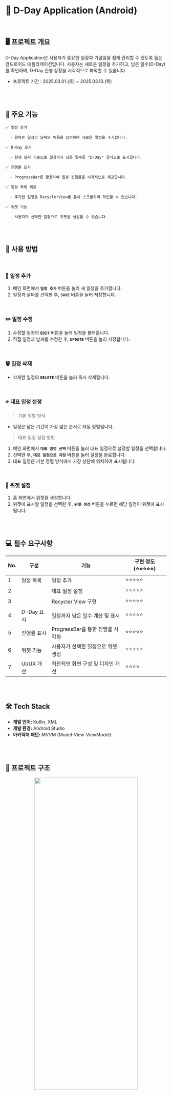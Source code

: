 # 📱 D-Day Application (Android)

<br>

## 🖥️ 프로젝트 개요

D-Day Application은 사용자가 중요한 일정과 기념일을 쉽게 관리할 수 있도록 돕는 안드로이드 애플리케이션입니다.
사용자는 새로운 일정을 추가하고, 남은 일수(D-Day)를 확인하며, D-Day 진행 상황을 시각적으로 파악할 수 있습니다.

- 프로젝트 기간 : 2025.03.01.(토)  ~ 2025.03.13.(목)


<br><br>


## 📝 주요 기능

    ✅ 일정 추가

      - 원하는 일정의 날짜와 이름을 입력하여 새로운 일정을 추가합니다.

    ✅ D-Day 표시

      - 현재 날짜 기준으로 일정까지 남은 일수를 "D-Day" 형식으로 표시합니다.
        
    ✅ 진행률 표시

      - ProgressBar를 활용하여 일정 진행률을 시각적으로 제공합니다.

    ✅ 일정 목록 제공

      - 추가된 일정을 RecyclerView를 통해 스크롤하며 확인할 수 있습니다.

    ✅ 위젯 기능

      - 사용자가 선택한 일정으로 위젯을 생성할 수 있습니다.

<br><br>


## 🚀 사용 방법  

<br>

### 📌 일정 추가  
1. 메인 화면에서 **`일정 추가`** 버튼을 눌러 새 일정을 추가합니다.  
2. 일정과 날짜를 선택한 후, **`SAVE`** 버튼을 눌러 저장합니다.  

<br>

### ✏️ 일정 수정  
1. 수정할 일정의 **`EDIT`** 버튼을 눌러 일정을 불러옵니다.  
2. 직접 일정과 날짜를 수정한 후, **`UPDATE`** 버튼을 눌러 저장합니다.  

<br>

### 🗑️ 일정 삭제  
- 삭제할 일정의 **`DELETE`** 버튼을 눌러 즉시 삭제합니다.  

<br>

### ⭐ 대표 일정 설정  

  > 기본 정렬 방식
  - 일정은 남은 기간이 가장 짧은 순서로 자동 정렬됩니다.  

  > 대표 일정 설정 방법
  1. 메인 화면에서 **`대표 일정 선택`** 버튼을 눌러 대표 일정으로 설정할 일정을 선택합니다.  
  2. 선택한 후, **`대표 일정으로 저장`** 버튼을 눌러 설정을 완료합니다.  
  3. 대표 일정은 기본 정렬 방식에서 가장 상단에 위치하여 표시됩니다.  

<br>

### 📲 위젯 설정  
1. 홈 화면에서 위젯을 생성합니다.  
2. 위젯에 표시할 일정을 선택한 후, **`위젯 생성`** 버튼을 누르면 해당 일정이 위젯에 표시됩니다.  



<br><br>


## 💻 필수 요구사항

| No.  | 구분               | 기능                                 | 구현 정도(⭐⭐⭐⭐⭐)                                            |
| ---- | ------------------ | ------------------------------------ | ----------------------------------------------------------- |
| 1 | 일정 목록 | 일정 추가 | ⭐⭐⭐⭐⭐ |
| 2 | | 대표 일정 설정 | ⭐⭐⭐⭐⭐ |
| 3 | | Recycler View 구현 | ⭐⭐⭐⭐⭐ |
| 4	| D-Day 표시 |	일정까지 남은 일수 계산 및 표시 |	⭐⭐⭐⭐⭐ |
| 5	| 진행률 표시 |	ProgressBar를 통한 진행률 시각화 | ⭐⭐⭐⭐⭐ |
| 6	| 위젯 기능 |	사용자가 선택한 일정으로 위젯 생성 | ⭐⭐⭐⭐⭐ |
| 7	| UI/UX 개선 |	직관적인 화면 구성 및 디자인 개선 |	⭐⭐⭐⭐ |


<br><br>


## 🛠 Tech Stack

- **개발 언어:** Kotlin, XML
- **개발 환경:** Android Studio
- **아키텍처 패턴:** MVVM (Model-View-ViewModel)

<br><br>



## 📂 프로젝트 구조

<p align="center">
  <img src="https://github.com/user-attachments/assets/3b0c198a-fb07-4cf1-94af-d4faa40368c8" width="80%" height="50%" alt=" ">
</p>




<br><br>

## 🎥 실행 영상  

 **이미지 클릭 시 실행 영상으로 이동**  

<p align="center">
  <a href="https://youtube.com/shorts/Yisq9c2B4DM?feature=share">
    <img src="https://github.com/user-attachments/assets/360b56a2-fc59-4893-a410-bcbffdb0f39f" width="50%" height="40%" alt="실행 영상 보기">
  </a>
</p>

<br>

### 📲 갤럭시 S20 실행 화면  

<table>
  <tr>
    <th>아이콘 & 메인화면</th>
    <th>일정 목록 & 수정</th>
    <th>일정 삭제 & 대표 일정 설정</th>
  </tr>
  <tr>
    <td valign="top">
      <br>▶️ 디데이앱 아이콘<br><br>
      <img src="https://github.com/user-attachments/assets/de694bfe-e5bc-4767-839e-0c27e0cae9b7" width="200">
    </td>
    <td valign="top">
      <br>▶️ 일정 목록<br><br>
      <img src="https://github.com/user-attachments/assets/92346d0f-8599-4246-b22a-ccd9637ae48d" width="200">
    </td>
    <td valign="top">
      <br>▶️ 일정 삭제<br><br>
      <img src="https://github.com/user-attachments/assets/206c3ade-9e4f-49c0-822b-e43fc6fabb2f" width="200">
    </td>
  </tr>
  <tr>
    <td valign="top">
      <br>▶️ 메인 화면<br><br>
      <img src="https://github.com/user-attachments/assets/4ad41dbe-b36e-4fdf-bfd9-2003acfeb91a" width="200">
    </td>
    <td valign="top">
      <br>▶️ 일정 수정<br><br>
      <img src="https://github.com/user-attachments/assets/2dcbd218-7292-4dcc-8c92-ee86e2a5c81f" width="200">
    </td>
    <td valign="top">
      <br>▶️ 대표 일정 설정<br><br>
      <img src="https://github.com/user-attachments/assets/83cdb2d5-7aa3-4d44-a173-1189840a60b0" width="200">
    </td>
  </tr>
</table>

<br>

<table>
  <tr>
    <th>대표 일정 & 위젯 설정</th>
    <th>위젯 선택 & 화면 표시</th>
    <th>위젯 추가 & 크기 조절</th>
  </tr>
  <tr>
    <td valign="top">
      <br>▶️ 대표 일정 상단 위치<br><br>
      <img src="https://github.com/user-attachments/assets/3ad928d9-949e-4a15-aa05-4b4962bbad4d" width="200">
    </td>
    <td valign="top">
      <br>▶️ 위젯에 표시될 일정 선택<br><br>
      <img src="https://github.com/user-attachments/assets/76c3e94a-5c40-401d-bc0c-d2206477584a" width="200">
    </td>
    <td valign="top">
      <br>▶️ 위젯 여러 개 생성 가능<br><br>
      <img src="https://github.com/user-attachments/assets/0a91e951-b334-46fd-8968-c5dc0914a2ea" width="200">
    </td>
  </tr>
  <tr>
    <td valign="top">
      <br>▶️ 위젯 설정 가능<br><br>
      <img src="https://github.com/user-attachments/assets/d9fa8df0-30c7-47f5-a264-b594fea26df1" width="200">
    </td>
    <td valign="top">
      <br>▶️ 위젯 화면<br><br>
      <img src="https://github.com/user-attachments/assets/4642f095-3468-4a04-849c-930ff877f394" width="200">
    </td>
    <td valign="top">
      <br>▶️ 위젯 가로 사이즈 조절<br><br>
      <img src="https://github.com/user-attachments/assets/4ceb645e-1674-4457-ab88-ecb99af740b8" width="200">
    </td>
  </tr>
</table>


📌 **[앱 아이콘 이미지 출처](https://m.blog.naver.com/jobobo12/223115307453)**




<br><br>

## 📅개발일지

| No.  | Date     | Function   | ToDo                                                         | Done                                                         |
| ---- | -------- | ------ | ------------------------------------------------------------ | ------------------------------------------------------------ |
| 1 | 2025.02.28 | 일정 추가 | 일정 추가 버튼 생성 | 일정명, 날짜 선택 후 일정 생성 |
| 2 | | 일정 목록 | 기존 ListView를 RecylerView로 변경 | RecylerView 적용 |
| 3 | | 일정 표시 | 일정 진행률 직관적인 디자인으로 수정 | 일정까지 남은 기간을 percent로 계산해서 progressbar로 나타냄 |
| 4 | 2025.03.02 | 일정 삭제 | 일정 삭제 버튼 생성 | 삭제 기능 생성 |
| 5 | | 일정 표시 | progressbar 위에 아이콘 추가 | progressbar 진행률 표시에 따라 아이콘이 함께 위치하도록 |
| 6 | 2025.03.03 | 위젯 | 위젯 생성 | 어플 내 일정 표시 화면 그대로 위젯으로 생성 |
| 7 | 2025.03.04 | 일정 목록 | 디데이 숫자 내림차순 정렬 | 일정이 임박한 순서대로 일정이 자동 정렬 |
| 8 | 2025.03.06 | 대표 일정 | 대표 일정 선택 | 선택한 대표 일정이 목록 상단에 위치하도록 설정(boolean is_main 사용) |
| 9 | | | | DB에서 일정이 생성될 때 is_main이라는 boolean 값을 column으로 갖도록 schema 수정 |
| 10 | | | 대표 일정 위젯 화면 | 위젯을 생성하면 설정한 대표 일정이 나타나도록 설정 |
| 11 | 2025.03.08 | 위젯 | 위젯 화면에 아이콘 추가 | progressbar 끝 지점에 아이콘이 위치하도록 |
| 12 | 2025.03.09 | 테스트 | 실제 폰에서 APK로 설치하여 테스트(1차) | 테스트 후 개선점 발견 |
| 13 | 2025.03.10 | 일정 수정 | 일정 수정 버튼 생성 | 일정명, 날짜 수정 후 일정 저장 |
| 14 | | 일정 표시 | 일정명이 너무 길어지는 경우 처리 | 텍스트가 정해진 범위 이상으로 설정되면 나머지는 ... 으로 표시되도록 수정 |
| 15 | | | | ...으로 표시된 일정은 일정명을 누르면 전체 텍스트 확인 가능하도록 |
| 16 | 2025.03.12 | 위젯 | 일정 선택 목록 생성 | 위젯 생성할 때 보여질 일정 선택 목록을 spinner로 생성 |
| 17 |  |  | 위젯 생성 시 사용자가 일정 선택 | 위젯 생성할 때 사용자가 선택한 일정이 보여지도록 생성 |
| 18 | 2025.03.13 | 테스트 | 실제 폰에서 APK로 설치하여 테스트(2차) | 테스트 후 개선점 발견 |
| 19 | | 캐시 | 앱 재설치 시 캐시 삭제 | 재설치 시 기존 캐시가 남아있는 문제 해결 |



<br><br>



## 🔥이슈 관리

| No.   | Content                                                      | Solve    | follow-up                                                    |
| ---- | ------------------------------------------------------------ | -------- | ------------------------------------------------------------ |
| 1 | D-100 이하일 때만 progressbar가 채워짐 | | percent 계산 방식 개선 필요 (시작 날자를 사용자가 설정할 수 있도록) |
| 2 | 달리는 아이콘이 percent에 따라 색 안쪽/바깥쪽에 위치하는 문제 | ✅ | progressbar에서 채워진 부분 끝에 아이콘이 위치하도록 X_transition 계산 수정 |
| 3 | 대표 일정 설정 안됨 | ✅ | DatabaseHelper와 EventSelectionActivity에서 주고받는 변수 값 확인 후 코드 개선 |
| 4 | 대표 일정 위젯 설정 안됨 | ✅ | DatabaseHelper와 DDayWidgetProvider에서 주고받는 변수 값 확인 후 코드 개선 |
| 5 | 일정 목록에서 'D-숫자'가 깨짐 | ✅ | xml에서 width = 'wrap_content'로 값 변경 |
| 6 | 일정명이 길어지는 경우 일정 표시 CardView 사이즈가 너무 커짐 | ✅ | android:maxLines='1' / android:ellipsize='end'로 일정이 길어지면 ... 으로 나오도록 개선 |
| 7 | 위젯 화면에서 '날짜' 깨짐 | ✅ | xml에서 width = 'wrap_content'로 값 변경 |
| 8 | 위젯 화면에서 불필요한 불투명 여백 개선 필요 | ✅ | 불투명한 배경 제거 |
| 9 | 위젯 사이즈가 너무 커서 활용성이 낮음 | ✅ | xml에서 padding=10dp 정도로 여백 줄임 |
| 10 |  |  | 날짜와 D-day가 한 줄로 나타나도록 수정 |
| 11 |  |  | 아이콘이 progressbar 내에 위치하며 끝 부분에 나타나도록 수정 |
| 12 | 위젯에 대표 일정으로 설정되어 있는 경우 일정을 삭제해도 위젯에 그대로 남음 | ✅ | 위젯 생성할 때 사용자가 일정을 선택할 수 있는 방식으로 수정 |
| 13 | 일정 삭제 기능만 있어서 불편 | ✅ | 일정 수정 기능 추가 |
| 14 | 위젯 생성 시 강제 종료되는 문제 | ✅ | null 데이터 불러오는 문제 개선
| 15 | 앱 재설치 시, 캐시가 남아있어서 이전 데이터가 그대로 나타나는 문제 | ✅ | 앱 최초 실행 시 DB&SharedPreferences 삭제 구현 / 캐시 삭제하도록 개선 |


<br><br>
